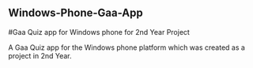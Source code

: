## Windows-Phone-Gaa-App
#Gaa Quiz app for Windows phone for 2nd Year Project

A Gaa Quiz app for the Windows phone platform which was created as a project in 2nd Year.

